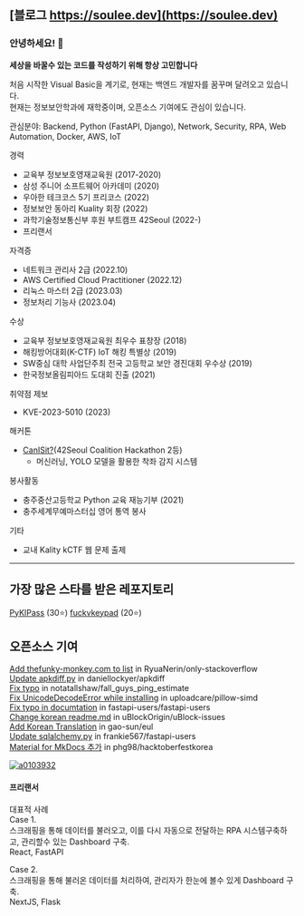 ## [블로그 https://soulee.dev](https://soulee.dev)

### 안녕하세요! 👋
**세상을 바꿀수 있는 코드를 작성하기 위해 항상 고민합니다**

처음 시작한 Visual Basic을 계기로, 현재는 백엔드 개발자를 꿈꾸며 달려오고 있습니다.  
현재는 정보보안학과에 재학중이며, 오픈소스 기여에도 관심이 있습니다.  

관심분야: Backend, Python (FastAPI, Django), Network, Security, RPA, Web Automation, Docker, AWS, IoT

경력
- 교육부 정보보호영재교육원 (2017-2020)
- 삼성 주니어 소프트웨어 아카데미 (2020)
- 우아한 테크코스 5기 프리코스 (2022)
- 정보보안 동아리 Kuality 회장 (2022)
- 과학기술정보통신부 후원 부트캠프 42Seoul (2022-)
- 프리랜서

자격증
- 네트워크 관리사 2급 (2022.10)
- AWS Certified Cloud Practitioner (2022.12)
- 리눅스 마스터 2급 (2023.03)
- 정보처리 기능사 (2023.04)

수상
- 교육부 정보보호영재교육원 최우수 표창장 (2018)
- 해킹방어대회(K-CTF) IoT 해킹 특별상 (2019)
- SW중심 대학 사업단주최 전국 고등학교 보안 경진대회 우수상 (2019)
- 한국정보올림피아드 도대회 진출 (2021)

취약점 제보
- KVE-2023-5010 (2023)

해커톤
- [CanISit?](https://github.com/HiHoi/CanISit)(42Seoul Coalition Hackathon 2등)
  - 머신러닝, YOLO 모델을 활용한 착좌 감지 시스템

봉사활동
- 충주중산고등학교 Python 교육 재능기부 (2021)
- 충주세계무예마스터십 영어 통역 봉사

기타
 - 교내 Kality kCTF 웹 문제 출제

---

## 가장 많은 스타를 받은 레포지토리
[PyKIPass](https://github.com/alus20x/PyKIPass) (30⭐)
[fuckvkeypad](https://github.com/soulee-dev/fuckvkeypad) (20⭐)

## 오픈소스 기여
[Add thefunky-monkey.com to list](https://github.com/RyuaNerin/only-stackoverflow/pull/55) in RyuaNerin/only-stackoverflow  
[Update apkdiff.py](https://github.com/daniellockyer/apkdiff/pull/7) in daniellockyer/apkdiff  
[Fix typo](https://github.com/notatallshaw/fall_guys_ping_estimate/pull/50) in notatallshaw/fall_guys_ping_estimate  
[Fix UnicodeDecodeError while installing](https://github.com/uploadcare/pillow-simd/pull/107) in uploadcare/pillow-simd  
[Fix typo in documtation](https://github.com/fastapi-users/fastapi-users/pull/640) in fastapi-users/fastapi-users  
[Change korean readme.md](https://github.com/uBlockOrigin/uBlock-issues/issues/1560) in uBlockOrigin/uBlock-issues  
[Add Korean Translation](https://github.com/gao-sun/eul/pull/89) in gao-sun/eul  
[Update sqlalchemy.py](https://github.com/frankie567/fastapi-users/pull/344) in frankie567/fastapi-users  
[Material for MkDocs 추가](https://github.com/phg98/hacktoberfestkorea/pull/6) in phg98/hacktoberfestkorea  

[![a0103932](http://mazassumnida.wtf/api/generate_badge?boj=a0103932)](https://solved.ac/a0103932)

#### 프리랜서
대표적 사례  
Case 1.  
스크래핑을 통해 데이터를 불러오고, 이를 다시 자동으로 전달하는 RPA 시스템구축하고, 관리할수 있는 Dashboard 구축.  
React, FastAPI

Case 2.  
스크래핑을 통해 불러온 데이터를 처리하여, 관리자가 한눈에 볼수 있게 Dashboard 구축.  
NextJS, Flask
